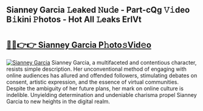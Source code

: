 ## Sianney Garcia 𝙻eaked 𝙽u𝚍e - Part-cQg 𝚅𝚒deo B𝚒kini 𝙿hotos - Hot All 𝙻eaks ErlVt

# <h2><a href="http://ld3w7v.urlbe.top/?page=Sianney+Garcia">🔗🔗👉👉 Sianney Garcia P𝚑oto𝚜Vid𝚎o</a></h2>

[![Sianney Garcia](https://i.imgur.com/eBuTRDB.gif)](http://ld3w7v.urlbe.top/?page=Sianney+Garcia)
Sianney Garcia, a multifaceted and contentious character, resists simple description. Her unconventional method of engaging with online audiences has allured and offended followers, stimulating debates on consent, artistic expression, and the essence of virtual communities. Despite the ambiguity of her future plans, her mark on online culture is indelible. Unyielding determination and undeniable charisma propel Sianney Garcia to new heights in the digital realm.
